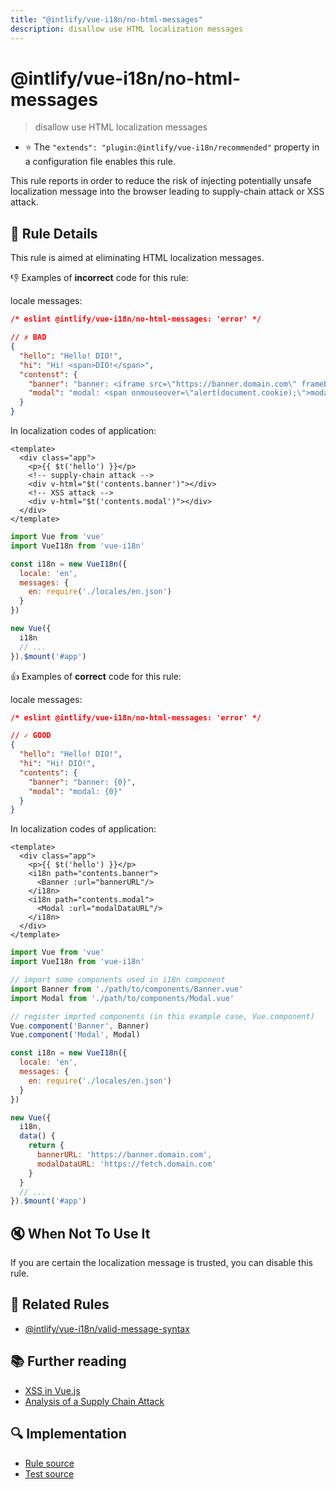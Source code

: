 ```yaml
---
title: "@intlify/vue-i18n/no-html-messages"
description: disallow use HTML localization messages
---
```

# @intlify/vue-i18n/no-html-messages

> disallow use HTML localization messages

- :star: The `"extends": "plugin:@intlify/vue-i18n/recommended"` property in a configuration file enables this rule.

This rule reports in order to reduce the risk of injecting potentially unsafe localization message into the browser leading to supply-chain attack or XSS attack.

## :book: Rule Details

This rule is aimed at eliminating HTML localization messages.

:-1: Examples of **incorrect** code for this rule:

locale messages:

<eslint-code-block language="json">

```json
/* eslint @intlify/vue-i18n/no-html-messages: 'error' */

// ✗ BAD
{
  "hello": "Hello! DIO!",
  "hi": "Hi! <span>DIO!</span>",
  "contenst": {
    "banner": "banner: <iframe src=\"https://banner.domain.com\" frameBorder=\"0\" style=\"z-index:100001;position:fixed;bottom:0;right:0\"/>",
    "modal": "modal: <span onmouseover=\"alert(document.cookie);\">modal content</span>"
  }
}
```

</eslint-code-block>

In localization codes of application:

```vue
<template>
  <div class="app">
    <p>{{ $t('hello') }}</p>
    <!-- supply-chain attack -->
    <div v-html="$t('contents.banner')"></div>
    <!-- XSS attack -->
    <div v-html="$t('contents.modal')"></div>
  </div>
</template>
```

```js
import Vue from 'vue'
import VueI18n from 'vue-i18n'

const i18n = new VueI18n({
  locale: 'en',
  messages: {
    en: require('./locales/en.json')
  }
})

new Vue({
  i18n
  // ...
}).$mount('#app')
```

:+1: Examples of **correct** code for this rule:

locale messages:

<eslint-code-block language="json">

```json
/* eslint @intlify/vue-i18n/no-html-messages: 'error' */

// ✓ GOOD
{
  "hello": "Hello! DIO!",
  "hi": "Hi! DIO!",
  "contents": {
    "banner": "banner: {0}",
    "modal": "modal: {0}"
  }
}
```

</eslint-code-block>

In localization codes of application:

```vue
<template>
  <div class="app">
    <p>{{ $t('hello') }}</p>
    <i18n path="contents.banner">
      <Banner :url="bannerURL"/>
    </i18n>
    <i18n path="contents.modal">
      <Modal :url="modalDataURL"/>
    </i18n>
  </div>
</template>
```

```js
import Vue from 'vue'
import VueI18n from 'vue-i18n'

// import some components used in i18n component
import Banner from './path/to/components/Banner.vue'
import Modal from './path/to/components/Modal.vue'

// register imprted components (in this example case, Vue.component)
Vue.component('Banner', Banner)
Vue.component('Modal', Modal)

const i18n = new VueI18n({
  locale: 'en',
  messages: {
    en: require('./locales/en.json')
  }
})

new Vue({
  i18n,
  data() {
    return {
      bannerURL: 'https://banner.domain.com',
      modalDataURL: 'https://fetch.domain.com'
    }
  }
  // ...
}).$mount('#app')
```

## :mute: When Not To Use It

If you are certain the localization message is trusted, you can disable this rule.

## :couple: Related Rules

- [@intlify/vue-i18n/valid-message-syntax](./valid-message-syntax.md)

## :books: Further reading

- [XSS in Vue.js](https://blog.sqreen.io/xss-in-vue-js/)
- [Analysis of a Supply Chain Attack](https://medium.com/@hkparker/analysis-of-a-supply-chain-attack-2bd8fa8286ac)

## :mag: Implementation

- [Rule source](https://github.com/intlify/eslint-plugin-vue-i18n/blob/master/lib/rules/no-html-messages.ts)
- [Test source](https://github.com/intlify/eslint-plugin-vue-i18n/tree/master/tests/lib/rules/no-html-messages.ts)
